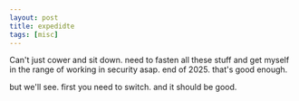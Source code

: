 ```yaml
---
layout: post
title: expedidte 
tags: [misc]
---
```

Can't just cower and sit down. need to fasten all these stuff and get myself in the range of working in security asap. end of 2025. that's good enough.

but we'll see. first you need to switch. and it should be good.